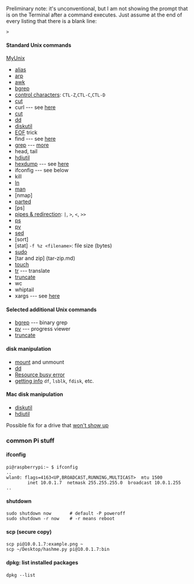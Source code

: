 Preliminary note:  it's unconventional, but I am not showing the prompt that is on the Terminal after a command executes.  Just assume at the end of every listing that there is a blank line:

```
>
```

#### Standard Unix commands

[MyUnix](https://github.com/telliott99/MyUnix)

- [alias](alias.md)
- [arp](arp.md)
- [awk](awk.md)
- [bgrep](bgrep.md)
- [control characters](ctl.md):  ``CTL-Z``,``CTL-C``,``CTL-D``
- [cut](cut.md)
- curl --- see [here](https://github.com/telliott99/MyUnix/blob/master/unix/curl.rst)
- [cut](cut.md)
- [dd](dd.md)
- [diskutil](diskutil.md)
- [EOF](eof.md) trick
- find --- see [here](https://github.com/telliott99/MyUnix/blob/master/unix/find.rst)
- [grep](grep.md) --- [more](https://github.com/telliott99/MyUnix/blob/master/unix/grep.rst)
- head, tail
- [hdiutil](hdiutil.md)
- [hexdump](hexdump.md) --- see [here](https://github.com/telliott99/MyUnix/blob/master/unix/hexdump.rst)
- ifconfig --- see below
- kill
- [ln](ln.md)
- [man](man.md)
- [nmap]
- [parted](../linux/parted.md)
- [ps]
- [pipes & redirection](pipe.md):  ``|``, ``>``, ``<``, ``>>``
- [ps](ps.md)
- [pv](pv.md)
- [sed](sed.md)
- [sort]
- [stat] ``-f %z <filename>``:  file size (bytes)
- [sudo](sudo.md)
- [tar and zip] (tar-zip.md)
- [touch](touch.md)
- [tr](tr.md) --- translate
- [truncate](truncate.md)
- wc
- whiptail
- xargs --- see [here](https://github.com/telliott99/MyUnix/blob/master/unix/xargs.rst)

#### Selected additional Unix commands

- [bgrep](bgrep.md) --- binary grep
- [pv](pv.md) --- progress viewer
- [truncate](truncate.md)

#### disk manipulation

- [mount](mount.md) and unmount
- [dd](dd.md)
- [Resource busy error](resource-busy.md)
- [getting info](show-info.md) ``df``, ``lsblk``, ``fdisk``, etc.

#### Mac disk manipulation

- [diskutil](diskutil.md)
- [hdiutil](hdiutil.md)

Possible fix for a drive that [won't show up](borked-drive.md)

### common Pi stuff

#### ifconfig

```
pi@raspberrypi:~ $ ifconfig
..
wlan0: flags=4163<UP,BROADCAST,RUNNING,MULTICAST>  mtu 1500
        inet 10.0.1.7  netmask 255.255.255.0  broadcast 10.0.1.255
..
```

#### shutdown

```
sudo shutdown now       # default -P poweroff
sudo shutdown -r now    # -r means reboot
```

#### scp (secure copy)

```
scp pi@10.0.1.7:example.png ~
scp ~/Desktop/hashme.py pi@10.0.1.7:bin
```

#### dpkg:  list installed packages

```
dpkg --list
```